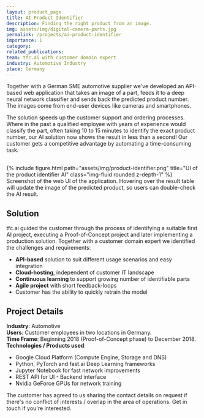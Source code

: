 ```yaml
---
layout: product_page
title: AI Product Identifier
description: Finding the right product from an image.
img: assets/img/digital-camera-parts.jpg
permalink: /projects/ai-product-identifier
importance: 1
category:
related_publications: 
team: tfc.ai with customer domain expert
industry: Automotive Industry
place: Germany
---
```


Together with a German SME automotive supplier we've developed an API-based web application that takes an image of a part, feeds it to a deep neural network classifier and sends back the predicted product number. The images come from end-user devices like cameras and smartphones.

The solution speeds up the customer support and ordering processes. Where in the past a qualified employee with years of experience would classify the part, often taking 10 to 15 minutes to identify the exact product number, our AI solution now shows the result in less than a second! Our customer gets a competitive advantage by automating a time-consuming task.

<div class="row" style="margin-top: 30px;">
    <div class="col-sm mt-3 mt-md-0">
        {% include figure.html path="assets/img/product-identifier.png" title="UI of the product identifier AI" class="img-fluid rounded z-depth-1" %}
    </div>
</div>
<div class="caption">
    Screenshot of the web UI of the application. Hovering over the result table will update the image of the predicted product, so users can double-check the AI result.
</div>

## Solution
tfc.ai guided the customer through the process of identifying a suitable first AI project, executing a Proof-of-Concept project and later implementing a production solution. Together with a customer domain expert we identified the challenges and requirements:

- **API-based** solution to suit different usage scenarios and easy integration
- **Cloud-hosting**, independent of customer IT landscape
- **Continuous learning** to support growing number of identifiable parts
- **Agile project** with short feedback-loops
- Customer has the ability to quickly retrain the model

## Project Details
**Industry**: Automotive<br />
**Users**: Customer employees in two locations in Germany.<br />
**Time Frame**: Beginning 2018 (Proof-of-Concept phase) to December 2018.<br />
**Technologies / Products used**:
- Google Cloud Platform (Compute Engine, Storage and DNS)
- Python, PyTorch and fast.ai Deep Learning frameworks
- Jupyter Notebook for fast network improvements
- REST API for UI - Backend interface
- Nvidia GeForce GPUs for network training




The customer has agreed to us sharing the contact details on request if there's no conflict of interests / overlap in the area of operations. Get in touch if you're interested.
